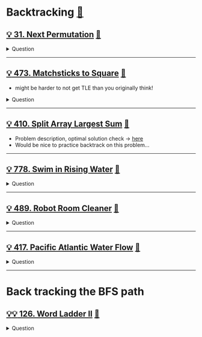 # Backtracking [:notebook:](../notes/algorithms.md#backtracking)

## [:bulb: 31. Next Permutation](https://leetcode.com/problems/next-permutation/) [:dart:](next_permutation.h)

<details><summary markdown="span">Question</summary>

```markdown
Find next permutation of an array.

Input: nums = [1,2,3]
Output: [1,3,2]

Input: nums = [3,2,1]
Output: [1,2,3]

Input: nums = [1,1,5]
Output: [1,5,1]
```
</details>

------------------------------------------------------------------------------

## [:bulb: 473. Matchsticks to Square](https://leetcode.com/problems/matchsticks-to-square/) [:dart:](matchsticks_to_square.h)
- might be harder to not get TLE than you originally think!
<details><summary markdown="span">Question</summary>

```markdown
You are given an integer array matchsticks where
- matchsticks[i] is the length of the ith matchstick.

You want to use all the matchsticks to make one square.
- You should not break any stick
- but you can link them up
- and each matchstick must be used exactly one time.

Return true if you can make this square and false otherwise.

Input: matchsticks = [1,1,2,2,2]
Output: true
Explanation: You can form a square with length 2, one side of the square came two sticks with length 1.
(1+1 / 2 / 2 / 2)

Input: matchsticks = [3,3,3,3,4]
Output: false
Explanation: You cannot find a way to form a square with all the matchsticks.
```
</details>

------------------------------------------------------------------------------

## [:bulb: 410. Split Array Largest Sum](https://leetcode.com/problems/split-array-largest-sum/) [:dart:](split_arr_largest_sum_bt.h)
- Problem description, optimal solution check -> [here](../binary_search/README.md#bulbbulb-410-split-array-largest-sumhttpsleetcodecomproblemssplit-array-largest-sum-dartsplitarrlargestsumbsh)
- Would be nice to practice backtrack on this problem...

------------------------------------------------------------------------------

## [:bulb: 778. Swim in Rising Water](https://leetcode.com/problems/swim-in-rising-water/) [:dart:](matchsticks_to_square.h)

<details><summary markdown="span">Question</summary>

```markdown
You are given an n x n integer matrix grid where each value grid[i][j]
represents the elevation at that point (i, j).

The rain starts to fall. At time t, the depth of the water everywhere is t.

You can swim from a square to another 4-directionally adjacent square
- if and only if the elevation of both squares individually are at most t.
- You can swim infinite distances in zero time.
- Of course, you must stay within the boundaries of the grid during your swim.

Return the least time until you can reach the bottom right square
(n - 1, n - 1) if you start at the top left square (0, 0).

Input: grid = [[0,3],
               [2,1]]
Output: 2
You cannot reach point (1, 0) until time 2.
Then you can reach bottom right
```
</details>

------------------------------------------------------------------------------

## [:bulb: 489. Robot Room Cleaner](https://leetcode.com/problems/robot-room-cleaner) [:dart:](robot_room_cleaner.h)

<details><summary markdown="span">Question</summary>

```markdown
You are controlling a robot that is located somewhere in a room.
The room is modeled as an m x n binary grid where
- 0 represents a wall and 1 represents an empty slot.

The robot starts at an unknown location in the room that is guaranteed to be
empty, and you do not have access to the grid, but you can only move the robot using
the given API Robot.

You are tasked to use the robot to clean the entire room (i.e., clean every
empty cell in the room). The robot with the four given APIs can
- move forward,
- turn left
- turn right. Each turn is 90 degrees.

When the robot tries to move into a wall cell, its bumper sensor detects the
obstacle, and it stays on the current cell.

Design an algorithm to clean the entire room using the following APIs:

interface Robot {
  // returns true if next cell is open and robot moves into the cell.
  // returns false if next cell is obstacle and robot stays on the current cell.
  boolean move();

  // Robot will stay on the same cell after calling turnLeft/turnRight.
  // Each turn will be 90 degrees.
  void turnLeft();
  void turnRight();

  // Clean the current cell.
  void clean();
}


- Note that the initial direction of the robot will be facing up. You can
assume all four edges of the grid are all surrounded by a wall.

Custom testing:
- The input is only given to initialize the room and the robot's position
internally. You must solve this problem "blindfolded". In other words, you must
control the robot using only the four mentioned APIs without knowing the room
layout and the initial robot's position.
```
</details>

------------------------------------------------------------------------------

## [:bulb: 417. Pacific Atlantic Water Flow](https://leetcode.com/problems/pacific-atlantic-water-flow/) [:dart:](pac_atl_water_flow.h)

<details><summary markdown="span">Question</summary>

```markdown
There is an m x n rectangular island
that borders both the Pacific Ocean and Atlantic Ocean.

The Pacific Ocean touches the island's left and top edges,
and the Atlantic Ocean touches the island's right and bottom edges.

The island is partitioned into a grid of square cells.
You are given an m x n integer matrix heights where heights[r][c]
represents the height above sea level of the cell at coordinate (r, c).

The island receives a lot of rain, and the rain water can
flow to neighboring cells directly north, south, east, and west if
the neighboring cell's height is less than or equal to the current cell's height.

Water can flow from any cell adjacent to an ocean into the ocean.

Return a 2D list of grid coordinates result where result[i] = [ri, ci]
denotes that rain water can flow from cell (ri, ci)
to both the Pacific and Atlantic oceans.

Input: heights = [[1,2,2,3,5],[3,2,3,4,4],[2,4,5,3,1],[6,7,1,4,5],[5,1,1,2,4]]
Output: [[0,4],[1,3],[1,4],[2,2],[3,0],[3,1],[4,0]]
Explanation: The following cells can flow to the Pacific and Atlantic oceans, as shown below:
[0,4]: [0,4] -> Pacific Ocean
       [0,4] -> Atlantic Ocean
[1,3]: [1,3] -> [0,3] -> Pacific Ocean
       [1,3] -> [1,4] -> Atlantic Ocean
[1,4]: [1,4] -> [1,3] -> [0,3] -> Pacific Ocean
       [1,4] -> Atlantic Ocean
[2,2]: [2,2] -> [1,2] -> [0,2] -> Pacific Ocean
       [2,2] -> [2,3] -> [2,4] -> Atlantic Ocean
[3,0]: [3,0] -> Pacific Ocean
       [3,0] -> [4,0] -> Atlantic Ocean
[3,1]: [3,1] -> [3,0] -> Pacific Ocean
       [3,1] -> [4,1] -> Atlantic Ocean
[4,0]: [4,0] -> Pacific Ocean
       [4,0] -> Atlantic Ocean
Note that there are other possible paths for these cells to flow to the Pacific and Atlantic oceans.
```
</details>

------------------------------------------------------------------------------

# Back tracking the BFS path

## [:bulb::bulb: 126. Word Ladder II](https://leetcode.com/problems/word-ladder-ii/) [:dart:](word_ladder_ii.h)

<details><summary markdown="span">Question</summary>

```markdown
A transformation sequence from word `beginWord` to word `endWord`
using a dictionary `wordList` is a sequence of words:
    `beginWord -> s1 -> s2 -> ... -> sk`

such that:
- Every adjacent pair of words differs by **a single letter**.
- Every `si` for `1 <= i <= k` is in wordList.
- Note that `beginWord` does not need to be in `wordList`.
- `sk == endWord`

- Given two words, `beginWord` and `endWord`, and a dictionary `wordList`,
return all the shortest transformation sequences from `beginWord` to `endWord`,
or an empty list if no such sequence exists.

- Each sequence should be returned as a list of the words `[beginWord, s1, s2, ..., sk]`.

Input: `beginWord` = "hit",
       `endWord`   = "cog",
       `wordList` = ["hot","dot","dog","lot","log","cog"]

Output: [["hit","hot","dot","dog","cog"],
         ["hit","hot","lot","log","cog"]]

Explanation: There are 2 shortest transformation sequences:
- "hit" -> "hot" -> "dot" -> "dog" -> "cog"
- "hit" -> "hot" -> "lot" -> "log" -> "cog"

</details>